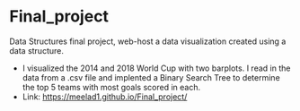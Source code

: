# Final_project

Data Structures final project, web-host a data visualization created using a data structure.
- I visualized the 2014 and 2018 World Cup with two barplots. I read in the data from a .csv file and implented a Binary Search Tree to determine the top 5 teams with most goals scored in each.
- Link: https://meelad1.github.io/Final_project/
